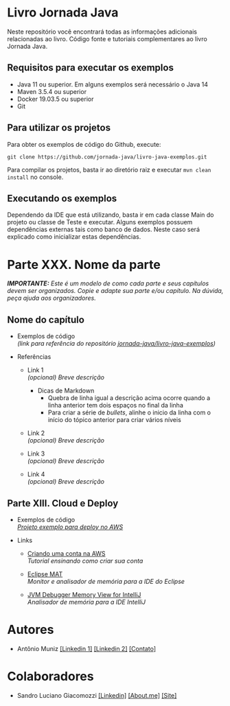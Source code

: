 # Livro Jornada Java

Neste repositório você encontrará todas as informações adicionais relacionadas ao livro. Código fonte e tutoriais
 complementares ao livro Jornada Java.

## Requisitos para executar os exemplos

* Java 11 ou superior. Em alguns exemplos será necessário o Java 14
* Maven 3.5.4 ou superior
* Docker 19.03.5 ou superior
* Git

## Para utilizar os projetos

Para obter os exemplos de código do Github, execute:

`git clone https://github.com/jornada-java/livro-java-exemplos.git`

Para compilar os projetos, basta ir ao diretório raiz e executar `mvn clean install` no console.

## Executando os exemplos

Dependendo da IDE que está utilizando, basta ir em cada classe Main do projeto ou classe de Teste e executar. Alguns
 exemplos possuem dependências externas tais como banco de dados. Neste caso será explicado como inicializar estas dependências.

# Parte XXX. Nome da parte

***IMPORTANTE:** Este é um modelo de como cada parte e seus capítulos devem ser organizados. Copie e adapte sua parte e/ou capítulo. Na dúvida, peça ajuda aos organizadores.*

## Nome do capítulo

* Exemplos de código  
  *(link para referência do repositório [jornada-java/livro-java-exemplos](https://github.com/jornada-java/livro-java-exemplos))*

* Referências
  
  * Link 1  
    *(opcional) Breve descrição*  
    * Dicas de Markdown
      * Quebra de linha igual a descrição acima ocorre quando a linha anterior tem dois espaços no final da linha
      * Para criar a série de *bullets*, alinhe o inicio da linha com o início do tópico anterior para criar vários níveis

  * Link 2  
   *(opcional) Breve descrição*

  * Link 3  
   *(opcional) Breve descrição*

  * Link 4  
   *(opcional) Breve descrição*
   
## Parte XIII. Cloud e Deploy

* Exemplos de código   
  *[Projeto exemplo para deploy no AWS](https://github.com/jornada-java/livro-java-exemplos/tree/master/Parte%2013%20-%20Cloud%20e%20Deploy/demo)*

* Links

  * [Criando uma conta na AWS](https://aws.amazon.com/pt/premiumsupport/knowledge-center/create-and-activate-aws-account)  
    *Tutorial ensinando como criar sua conta*

  * [Eclipse MAT](https://www.eclipse.org/mat/)  
    *Monitor e analisador de memória para a IDE do Eclipse*

  * [JVM Debugger Memory View for IntelliJ](https://plugins.jetbrains.com/plugin/8537-jvm-debugger-memory-view)   
    *Analisador de memória para a IDE IntelliJ*




# Autores

* Antônio Muniz
[[Linkedin 1]](https://www.linkedin.com/in/muniz-antonio1/)
[[Linkedin 2]](https://www.linkedin.com/in/muniz-antonio2/)
[[Contato]](munizprofessor@gmail.com)


# Colaboradores

* Sandro Luciano Giacomozzi
[[Linkedin]](https://www.linkedin.com/in/sandrogiacomozzi/)
[[About.me]](https://about.me/sandrogiacom)
[[Site]](https://www.guiadojava.com.br/)
